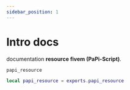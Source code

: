 ```yaml
---
sidebar_position: 1
---
```


# Intro docs

documentation **resource fivem (PaPi-Script)**.

`papi_resource`

```lua
local papi_resource = exports.papi_resource
```